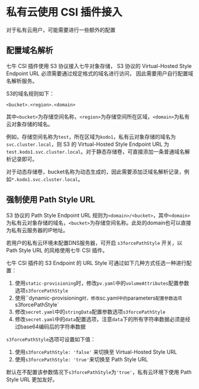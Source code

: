 # 私有云使用 CSI 插件接入

对于私有云用户，可能需要进行一些额外的配置

## 配置域名解析

七牛 CSI 插件使用 S3 协议接入七牛对象存储，
S3 协议的 Virtual-Hosted Style Endpoint URL 必须需要通过规定格式的域名进行访问，
因此需要用户自行配置域名解析服务。

S3的域名规则如下：
    
```text
<bucket>.<region>.<domain>
```

其中`<bucket>`为存储空间名称，`<region>`为存储空间所在区域，`<domain>`为私有云对象存储的域名。

例如，存储空间名称为`test`，所在区域为`kodo1`，私有云对象存储的域名为`svc.cluster.local`，则 S3 的 Virtual-Hosted Style Endpoint URL 为`test.kodo1.svc.cluster.local`。对于静态存储卷，可直接添加一条普通域名解析记录即可。

对于动态存储卷，bucket名称为动态生成的，因此需要添加泛域名解析记录，例如`*.kodo1.svc.cluster.local`。


## 强制使用 Path Style URL

S3 协议的 Path Style Endpoint URL 规则为`<domain>/<bucket>`，其中`<domain>`为私有云对象存储的域名，`<bucket>`为存储空间名称。此处的domain也可以直接为私有云服务器的IP地址。

若用户的私有云环境未配置DNS服务器，可开启 `s3forcePathStyle` 开关，以 Path Style URL 的风格使用七牛 CSI 插件。

七牛 CSI 插件的 S3 Endpoint 的 URL Style 可通过如下几种方式任选一种进行配置：
1. 使用`static-provisioning`时，修改`pv.yaml`中的`volumeAttributes`配置参数选项`s3forcePathStyle`
2. 使用``dynamic-provisioning`时，修改`sc.yaml`中的`parameters`配置参数选项`s3forcePathStyle`
3. 修改`secret.yaml`中的`stringData`配置参数选项`s3forcePathStyle`
4. 修改`secret.yaml`中的`data`配置选项，注意`data`下的所有字符串数据必须是经过base64编码后的字符串数据
   
`s3forcePathStyle`选项可设置如下值：
1. 使用`s3forcePathStyle: 'false'` 来切换至 Virtual-Hosted Style URL
2. 使用`s3forcePathStyle: 'true'`来切换至 Path Style URL

默认在不配置该参数情况下`s3forcePathStyle`为`'true'`，私有云环境下使用 Path Style URL 更加友好。